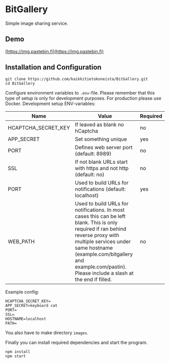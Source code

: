 # BitGallery
Simple image sharing service.

## Demo

[https://img.pastebin.fi](https://img.pastebin.fi)

## Installation and Configuration

```
git clone https://github.com/kaikkitietokoneista/BitGallery.git
cd BitGallery
```

Configure environment variables to `.env`-file. Please remember that this type of setup is only for development purposes. For production please use Docker. Development setup ENV-variables:

|Name |Value  | Required|
--- | --- | ---
|HCAPTCHA_SECRET_KEY|If leaved as blank no hCaptcha|no|
|APP_SECRET|Set something unique|yes|
|PORT|Defines web server port (default: 8989)|no|
|SSL|If not blank URLs start with https and not http (default: no)|no|
|PORT|Used to build URLs for notifications (default: localhost)|yes|
|WEB_PATH|Used to build URLs for notifications. In most cases this can be left blank. This is only required if ran behind reverse proxy with multiple services under same hostname (example.com/bitgallery and example.com/pastin). Please include a slash at the end if filled. |no|

Example config:

```env
HCAPTCHA_SECRET_KEY=
APP_SECRET=keyboard cat
PORT=
SSL=
HOSTNAME=localhost
PATH=
```

You also have to make directory `images`.

Finally you can install required dependencies and start the program.

```
npm install
npm start
```
